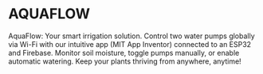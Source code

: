 # AQUAFLOW
AquaFlow: Your smart irrigation solution. Control two water pumps globally via Wi-Fi with our intuitive app (MIT App Inventor) connected to an ESP32 and Firebase. Monitor soil moisture, toggle pumps manually, or enable automatic watering. Keep your plants thriving from anywhere, anytime!
